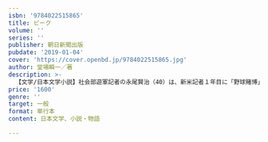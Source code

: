 ```yaml
---
isbn: '9784022515865'
title: ピーク
volume: ''
series: ''
publisher: 朝日新聞出版
pubdate: '2019-01-04'
cover: 'https://cover.openbd.jp/9784022515865.jpg'
author: 堂場瞬一／著
description: >-
  【文学/日本文学小説】社会部遊軍記者の永尾賢治（40）は、新米記者１年目に「野球賭博」のスクープを放つ。しかし、その後はパッとせず、最近では「一発屋」と卑下する日々が続いていた。あれから17年、目の前では永久追放となった幻のエースが、殺人罪の容疑で裁かれようとしている……
price: '1600'
genre: ''
target: 一般
format: 単行本
content: 日本文学、小説・物語

---
```

